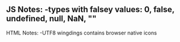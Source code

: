 JS Notes:
-types with falsey values: 0, false, undefined, null, NaN, ""
-

HTML Notes:
-UTF8 wingdings contains browser native icons